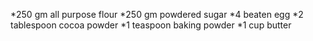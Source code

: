 *250 gm all purpose flour
*250 gm powdered sugar
*4 beaten egg
*2 tablespoon cocoa powder
*1 teaspoon baking powder
*1 cup butter
